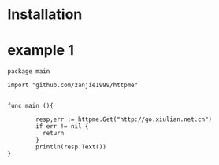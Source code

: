 # Installation


# example 1

```
package main

import "github.com/zanjie1999/httpme"


func main (){

        resp,err := httpme.Get("http://go.xiulian.net.cn")
        if err != nil {
          return 
        }
        println(resp.Text())
}

```
